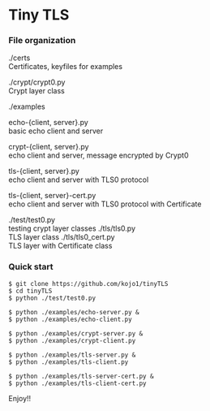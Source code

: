 # Tiny TLS

### File organization

./certs  
    Certificates, keyfiles for examples

./crypt/crypt0.py  
    Crypt layer class  

./examples  

   echo-{client, server}.py  
    basic echo client and server

   crypt-{client, server}.py  
     echo client and server, message encrypted by Crypt0

   tls-{client, server}.py  
    echo client and server with TLS0 protocol

   tls-{client, server}-cert.py  
     echo client and server with TLS0 protocol with Certificate

./test/test0.py  
   testing crypt layer classes
./tls/tls0.py  
   TLS layer class
./tls/tls0_cert.py  
      TLS layer with Certificate class


### Quick start  

    $ git clone https://github.com/kojo1/tinyTLS  
    $ cd tinyTLS  
    $ python ./test/test0.py  

    $ python ./examples/echo-server.py &  
    $ python ./examples/echo-client.py

    $ python ./examples/crypt-server.py &  
    $ python ./examples/crypt-client.py

    $ python ./examples/tls-server.py &  
    $ python ./examples/tls-client.py

    $ python ./examples/tls-server-cert.py &  
    $ python ./examples/tls-client-cert.py

Enjoy!!
